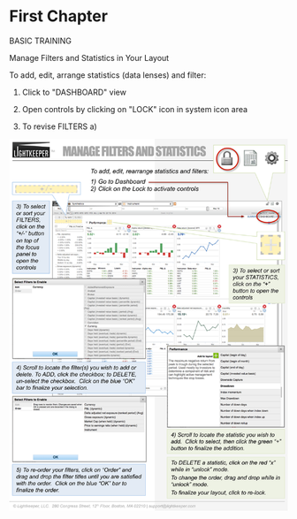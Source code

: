 # First Chapter
BASIC TRAINING

Manage Filters and Statistics in Your Layout

To add, edit, arrange statistics (data lenses) and filter:

1) Click to "DASHBOARD" view

2) Open controls by clicking on "LOCK" icon in system icon area

3) To revise FILTERS
    a) 

![](Lightkeeper_Stats-Filters-1.png)